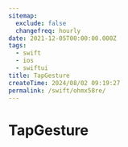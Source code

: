 ```yaml
---
sitemap:
  exclude: false
  changefreq: hourly
date: 2021-12-05T00:00:00.000Z
tags:
  - swift
  - ios
  - swiftui
title: TapGesture
createTime: 2024/08/02 09:19:27
permalink: /swift/ohmx58re/
---
```


# TapGesture
